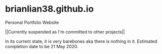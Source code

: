 # brianlian38.github.io
Personal Portfolio Website

||Currently suspended as I'm committed to other projects||

In its current state, it is very barebones aka there is nothing in it.
Estimated completion date to be 21 May 2020.
